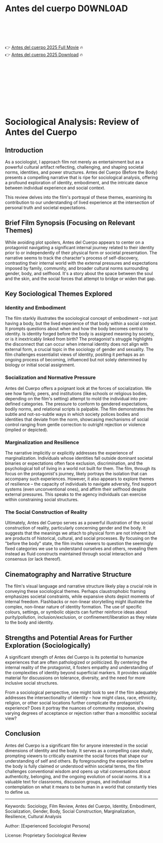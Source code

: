 # Antes del cuerpo D0WNL0AD

<br><br><br><br>


👉 <a href="https://Troy-prefeedlifi1972.github.io/fajvaowwvg/">Antes del cuerpo 2025 Full Movie</a> 🔥
<br>
👉 <a href="https://Troy-prefeedlifi1972.github.io/fajvaowwvg/">Antes del cuerpo 2025 Download</a> 🔥


<br><br><br><br><br><br><br><br>



# Sociological Analysis: Review of Antes del Cuerpo

## Introduction

As a sociologist, I approach film not merely as entertainment but as a powerful cultural artifact reflecting, challenging, and shaping societal norms, identities, and power structures. Antes del Cuerpo (Before the Body) presents a compelling narrative that is ripe for sociological analysis, offering a profound exploration of identity, embodiment, and the intricate dance between individual experience and social context.

This review delves into the film's portrayal of these themes, examining its contribution to our understanding of lived experience at the intersection of personal truth and societal expectations.

## Brief Film Synopsis (Focusing on Relevant Themes)

While avoiding plot spoilers, Antes del Cuerpo appears to center on a protagonist navigating a significant internal journey related to their identity prior to or independently of their physical form or societal presentation. The narrative seems to track the character's process of self-discovery, contrasting their internal world with the external pressures and expectations imposed by family, community, and broader cultural norms surrounding gender, body, and selfhood. It's a story about the space between the soul and the skin, and the social forces that attempt to bridge or widen that gap.

## Key Sociological Themes Explored

### Identity and Embodiment

The film starkly illustrates the sociological concept of embodiment – not just having a body, but the lived experience of that body within a social context. It prompts questions about when and how the body becomes central to identity. Is identity forged before the body is assigned meaning by society, or is it inextricably linked from birth? The protagonist's struggle highlights the disconnect that can occur when internal identity does not align with external form, a crucial topic in the sociology of gender and sexuality. The film challenges essentialist views of identity, positing it perhaps as an ongoing process of becoming, influenced but not solely determined by biology or initial social assignment.

### Socialization and Normative Pressure

Antes del Cuerpo offers a poignant look at the forces of socialization. We see how family, peers, and institutions (like schools or religious bodies, depending on the film's setting) attempt to mold the individual into pre-defined categories. The pressure to conform to gendered expectations, bodily norms, and relational scripts is palpable. The film demonstrates the subtle and not-so-subtle ways in which society polices bodies and identities that deviate from the norm, showcasing mechanisms of social control ranging from gentle correction to outright rejection or violence (implied or depicted).

### Marginalization and Resilience

The narrative implicitly or explicitly addresses the experience of marginalization. Individuals whose identities fall outside dominant societal binaries or expectations often face exclusion, discrimination, and the psychological toll of living in a world not built for them. The film, through its focus on the protagonist's journey, likely portrays the isolation that can accompany such experiences. However, it also appears to explore themes of resilience – the capacity of individuals to navigate adversity, find support systems (even unconventional ones), and affirm their selfhood despite external pressures. This speaks to the agency individuals can exercise within constraining social structures.

### The Social Construction of Reality

Ultimately, Antes del Cuerpo serves as a powerful illustration of the social construction of reality, particularly concerning gender and the body. It suggests that the meanings we attach to physical form are not inherent but are products of historical, cultural, and social processes. By focusing on the "before the body" state, the film invites viewers to question the seemingly fixed categories we use to understand ourselves and others, revealing them instead as fluid constructs maintained through social interaction and consensus (or lack thereof).

## Cinematography and Narrative Structure

The film's visual language and narrative structure likely play a crucial role in conveying these sociological themes. Perhaps claustrophobic framing emphasizes societal constraints, while expansive shots depict moments of internal freedom. Flashbacks or non-linear storytelling might illustrate the complex, non-linear nature of identity formation. The use of specific colours, settings, or symbolic objects can further reinforce ideas about purity/pollution, inclusion/exclusion, or confinement/liberation as they relate to the body and identity.

## Strengths and Potential Areas for Further Exploration (Sociologically)

A significant strength of Antes del Cuerpo is its potential to humanize experiences that are often pathologized or politicized. By centering the internal reality of the protagonist, it fosters empathy and understanding of the complexities of identity beyond superficial markers. It provides valuable material for discussions on tolerance, diversity, and the need for more inclusive social structures.

From a sociological perspective, one might look to see if the film adequately addresses the intersectionality of identity – how might class, race, ethnicity, religion, or other social locations further complicate the protagonist's experience? Does it portray the nuances of community response, showing varying degrees of acceptance or rejection rather than a monolithic societal view?

## Conclusion

Antes del Cuerpo is a significant film for anyone interested in the social dimensions of identity and the body. It serves as a compelling case study, prompting viewers to critically examine the social forces that shape our understanding of self and others. By foregrounding the experience before the body is fully claimed or understood within societal terms, the film challenges conventional wisdom and opens up vital conversations about authenticity, belonging, and the ongoing evolution of social norms. It is a valuable text for classrooms, discussion groups, and individual contemplation on what it means to be human in a world that constantly tries to define us.

---

 Keywords: Sociology, Film Review, Antes del Cuerpo, Identity, Embodiment, Socialization, Gender, Body, Social Construction, Marginalization, Resilience, Cultural Analysis

 Author: [Experienced Sociologist Persona]

 License: Proprietary Sociological Review

